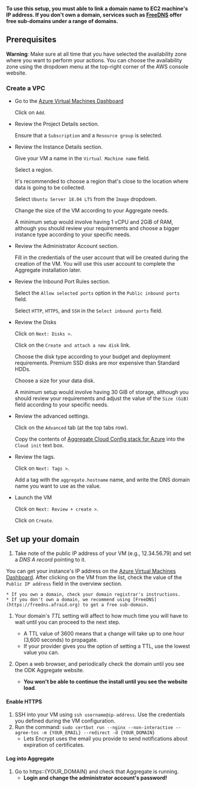 **To use this setup, you must able to link a domain name to EC2 machine's IP address. If you don't own a domain, services such as [FreeDNS](https://freedns.afraid.org) offer free sub-domains under a range of domains.**

## Prerequisites

**Warning**: Make sure at all time that you have selected the availability zone where you want to perform your actions. You can choose the availability zone using the dropdown menu at the top-right corner of the AWS console website.

### Create a VPC

- Go to the [Azure Virtual Machines Dashboard](https://portal.azure.com/?l=en.en-us#blade/HubsExtension/Resources/resourceType/Microsoft.Compute%2FVirtualMachines)
  
  Click on `Add`.

- Review the Project Details section.

  Ensure that a `Subscription` and a `Resource group` is selected.
  
- Review the Instance Details section.

  Give your VM a name in the `Virtual Machine name` field.
  
  Select a region. 
  
  It's recommended to choose a region that's close to the location where data is going to be collected.
  
  Select `Ubuntu Server 18.04 LTS` from the `Image` dropdown.
  
  Change the size of the VM according to your Aggregate needs.
  
  A minimum setup would involve having 1 vCPU and 2GiB of RAM, although you should review your requirements and choose a bigger instance type according to your specific needs.
  
- Review the Administrator Account section.

  Fill in the credentials of the user account that will be created during the creation of the VM. You will use this user account to complete the Aggregate installation later.
  
- Review the Inbound Port Rules section.

  Select the `Allow selected ports` option in the `Public inbound ports` field.
  
  Select `HTTP`, `HTTPS`, and `SSH` in the `Select inbound ports` field.
  
- Review the Disks

  Click on `Next: Disks >`.
  
  Click on the `Create and attach a new disk` link.
  
  Choose the disk type according to your budget and deployment requirements. Premium SSD disks are mor expensive than Standard HDDs.
  
  Choose a size for your data disk. 
  
  A minimum setup would involve having 30 GiB of storage, although you should review your requirements and adjust the value of the `Size (GiB)` field according to your specific needs.
  
- Review the advanced settings.

  Click on the `Advanced` tab (at the top tabs row).
  
  Copy the contents of [Aggregate Cloud Config stack for Azure](https://raw.githubusercontent.com/opendatakit/aggregate/master/cloud-config/azure/cloud-config.yml) into the `Cloud init` text box.
  
- Review the tags.

  Click on `Next: Tags >`.
  
  Add a tag with the `aggregate.hostname` name, and write the DNS domain name you want to use as the value.
  
- Launch the VM

  Click on `Next: Review + create >`.
  
  Click on `Create`.

## Set up your domain

1. Take note of the public IP address of your VM (e.g., 12.34.56.79) and set a *DNS A record* pointing to it.

  You can get your instance's IP address on the [Azure Virtual Machines Dashboard](https://portal.azure.com/?l=en.en-us#blade/HubsExtension/Resources/resourceType/Microsoft.Compute%2FVirtualMachines). After clicking on the VM from the list, check the value of the `Public IP address` field in the overview section.
  
	* If you own a domain, check your domain registrar's instructions.
	* If you don't own a domain, we recommend using [FreeDNS](https://freedns.afraid.org) to get a free sub-domain.

1. Your domain's *TTL* setting will affect to how much time you will have to wait until you can proceed to the next step.
	* A TTL value of 3600 means that a change will take up to one hour (3,600 seconds) to propagate.
	* If your provider gives you the option of setting a TTL, use the lowest value you can.

1. Open a web browser, and periodically check the domain until you see the ODK Aggregate website.
	* **You won't be able to continue the install until you see the website load**.

#### Enable HTTPS

1. SSH into your VM using `ssh username@ip-address`.
  Use the credentials you defined during the VM configuration.
1. Run the command: `sudo certbot run --nginx --non-interactive --agree-tos -m {YOUR_EMAIL} --redirect -d {YOUR_DOMAIN}`
	* Lets Encrypt uses the email you provide to send notifications about expiration of certificates.
  
#### Log into Aggregate

1. Go to https::{YOUR_DOMAIN} and check that Aggregate is running.
	* **Login and change the administrator account's password!**

